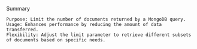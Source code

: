Summary

    Purpose: Limit the number of documents returned by a MongoDB query.
    Usage: Enhances performance by reducing the amount of data transferred.
    Flexibility: Adjust the limit parameter to retrieve different subsets of documents based on specific needs.